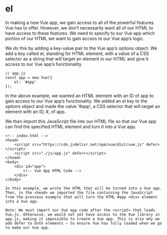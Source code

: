 # el

In making a new Vue app, we gain access to all of the powerful features Vue has to offer. However, we don’t necessarily want all of our HTML to have access to these features. We need to specify to our Vue app which portion of our HTML we want to gain access to our Vue app’s logic.

We do this by adding a key-value pair to the Vue app’s options object. We add a key called el, standing for HTML element, with a value of a CSS selector as a string that will target an element in our HTML and give it access to our Vue app’s functionality.

    // app.js
    const app = new Vue({
        el: '#app'
    });

In the above example, we wanted an HTML element with an ID of app to gain access to our Vue app’s functionality. We added an el key to the options object and made the value '#app', a CSS selector that will target an element with an ID, #, of app.

We then import this JavaScript file into our HTML file so that our Vue app can find the specified HTML element and turn it into a Vue app.

    <!-- index.html -->
    <head>
        <script src="https://cdn.jsdelivr.net/npm/vue/dist/vue.js" defer></script>
        <script src="./js/app.js" defer></script>
    </head>
    <body>
        <div id="app">
            <!-- Vue App HTML Code -->
        </div>
    </body>

    In this example, we wrote the HTML that will be turned into a Vue app. Then, in the <head> we imported the file containing the JavaScript from the previous example that will turn the HTML #app <div> element into a Vue app.

    Note: We must import our Vue app code after the <script> that loads Vue.js. Otherwise, we would not yet have access to the Vue library in app.js, making it impossible to create a Vue app. This is also why we add defer to both elements — to ensure Vue has fully loaded when we go to make our Vue app.
